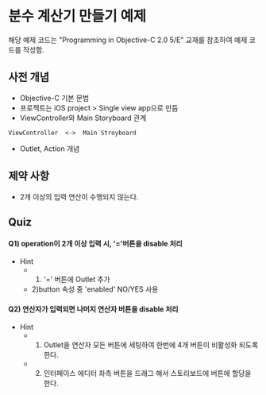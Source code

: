 # 분수 계산기 만들기 예제
해당 예제 코드는 "Programming in Objective-C 2.0 5/E" 교재를 참조하여 예제 코드를 작성함.

## 사전 개념
* Objective-C 기본 문법
* 프로젝트는 iOS project > Single view app으로 만듬
* ViewController와 Main Storyboard 관계
```
ViewController  <->  Main Stroyboard
```
* Outlet, Action 개념

## 제약 사항
* 2개 이상의 입력 연산이 수행되지 않는다.

## Quiz
#### Q1) operation이 2개 이상 입력 시,  '='버튼을 disable 처리
* Hint
  - 1) '=' 버튼에 Outlet 추가
  - 2)button 속성 중 'enabled' NO/YES 사용
#### Q2) 연산자가 입력되면 나머지 연산자 버튼을 disable 처리
* Hint
  - 1) Outlet을 연산자 모든 버튼에 세팅하여 한번에 4개 버튼이 비활성화 되도록한다.
  - 2) 인터페이스 에디터 좌측 버튼을 드래그 해서 스토리보드에 버튼에 할당을 한다.
